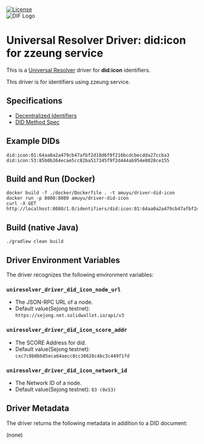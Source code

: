 [![License](https://img.shields.io/badge/License-Apache%202.0-blue.svg)](https://opensource.org/licenses/Apache-2.0)  
![DIF Logo](https://raw.githubusercontent.com/decentralized-identity/decentralized-identity.github.io/master/images/logo-small.png)

# Universal Resolver Driver: did:icon for zzeung service

This is a [Universal Resolver](https://github.com/decentralized-identity/universal-resolver/) driver for **did:icon** identifiers.

This driver is for identifiers using zzeung service.


## Specifications

* [Decentralized Identifiers](https://w3c-ccg.github.io/did-spec/)
* [DID Method Spec](https://github.com/icon-project/icon-DID/blob/master/docs/ICON-DID-method.md)

## Example DIDs

```
did:icon:01:64aa0a2a479cb47afbf2d18d6f9f216bcdcbecdda27ccba3
did:icon:53:85b0b264ecae5cc82ba517145f9f2d444ab954e8028ce155
```

## Build and Run (Docker)

```
docker build -f ./docker/Dockerfile . -t amuyu/driver-did-icon
docker run -p 8080:8080 amuyu/driver-did-icon
curl -X GET http://localhost:8080/1.0/identifiers/did:icon:01:64aa0a2a479cb47afbf2d18d6f9f216bcdcbecdda27ccba3
```

## Build (native Java)
```
./gradlew clean build
```

## Driver Environment Variables

The driver recognizes the following environment variables:

### `uniresolver_driver_did_icon_node_url`

  * The JSON-RPC URL of a node.
  * Default value(Sejong testnet): `https://sejong.net.solidwallet.io/api/v3`

### `uniresolver_driver_did_icon_score_addr`

  * The SCORE Address for did.
  * Default value(Sejong testnet): `cxc7c8b0bb85eca64aecc8cc38628c4bc3c449f1fd`

### `uniresolver_driver_did_icon_network_id`

  * The Network ID of a node.
  * Default value(Sejong testnet): `83 (0x53)`

## Driver Metadata

The driver returns the following metadata in addition to a DID document:

(none)
